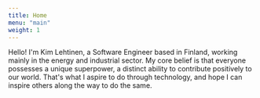 ```yaml
---
title: Home
menu: "main"
weight: 1
---
```


Hello! I'm Kim Lehtinen, a Software Engineer based in Finland, working mainly in the energy and industrial sector. My core belief is that everyone possesses a unique superpower, a distinct ability to contribute positively to our world. That's what I aspire to do through technology, and hope I can inspire others along the way to do the same.
